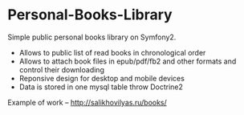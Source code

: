 Personal-Books-Library
======================

Simple public personal books library on Symfony2. 

* Allows to public list of read books in chronological order
* Allows to attach book files in epub/pdf/fb2 and other formats and control their downloading
* Reponsive design for desktop and mobile devices
* Data is stored in one mysql table throw Doctrine2

Example of work – http://salikhovilyas.ru/books/